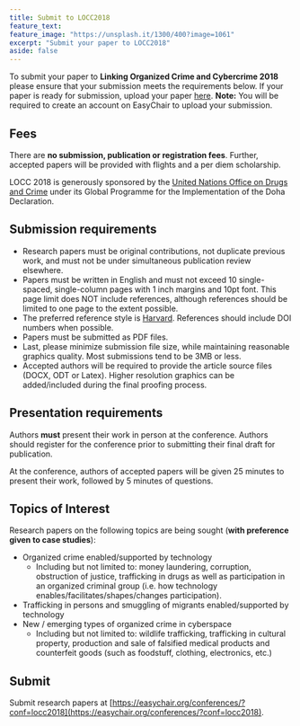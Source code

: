 ```yaml
---
title: Submit to LOCC2018
feature_text:
feature_image: "https://unsplash.it/1300/400?image=1061"
excerpt: "Submit your paper to LOCC2018"
aside: false
---
```


To submit your paper to **Linking Organized Crime and Cybercrime 2018** please
ensure that your submission meets the requirements below. If your paper is ready
for submission, upload your paper [here](https://easychair.org/conferences/?conf=locc2018). **Note:** You
will be required to create an account on EasyChair to upload your submission.

## Fees
There are **no submission, publication or registration fees**. Further, accepted papers
will be provided with flights and a per diem scholarship.

LOCC 2018 is generously sponsored by the [United Nations Office on Drugs and Crime](https://unodc.org)
under its Global Programme for the Implementation of the Doha Declaration.

## Submission requirements
* Research papers must be original contributions, not duplicate previous work, and must not be under simultaneous publication review elsewhere.
* Papers must be written in English and must not exceed 10 single-spaced, single-column pages with 1 inch margins and 10pt font. This page limit does NOT include references, although references should be limited to one page to the extent possible.
* The preferred reference style is [Harvard](http://www.citethisforme.com/harvard-referencing). References should include DOI numbers when possible.
* Papers must be submitted as PDF files.
*  Last, please minimize submission file size, while maintaining reasonable graphics quality. Most submissions tend to be 3MB or less.
*  Accepted authors will be required to provide the article source files (DOCX, ODT or Latex). Higher resolution graphics can be added/included during the final proofing process.

## Presentation requirements
Authors **must** present their work in person at the conference. Authors should register for the conference prior to submitting their final draft for publication.

At the conference, authors of accepted papers will be given 25 minutes to present their work, followed by 5 minutes of questions.

## Topics of Interest
Research papers on the following topics are being sought (**with preference given to case studies**):
* Organized crime enabled/supported by technology
  * Including but not limited to: money laundering, corruption, obstruction of justice, trafficking in drugs as well as participation in an organized criminal group (i.e. how technology enables/facilitates/shapes/changes participation).
* Trafficking in persons and smuggling of migrants enabled/supported by technology
* New / emerging types of organized crime in cyberspace
  * Including but not limited to: wildlife trafficking, trafficking in cultural property, production and sale of falsified medical products and counterfeit goods (such as foodstuff, clothing, electronics, etc.)

## Submit
Submit research papers at [https://easychair.org/conferences/?conf=locc2018](https://easychair.org/conferences/?conf=locc2018).
